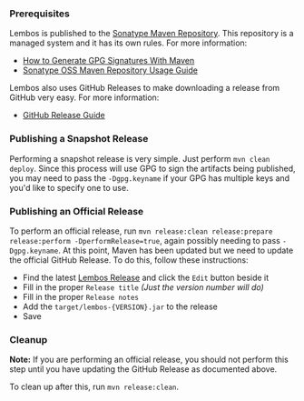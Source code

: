 ### Prerequisites

Lembos is published to the [Sonatype Maven Repository][sonatype-maven-repo].  This repository is a managed system and it
has its own rules.  For more information:

* [How to Generate GPG Signatures With Maven][sonatype-gpg-maven]
* [Sonatype OSS Maven Repository Usage Guide][sonatype-oss-maven-guide]

Lembos also uses GitHub Releases to make downloading a release from GitHub very easy.  For more information:

* [GitHub Release Guide][github-release-guide]

### Publishing a Snapshot Release

Performing a snapshot release is very simple.  Just perform `mvn clean deploy`.  Since this process will use GPG to sign
the artifacts being published, you may need to pass the `-Dgpg.keyname` if your GPG has multiple keys and you'd like to
specify one to use.

### Publishing an Official Release

To perform an official release, run `mvn release:clean release:prepare release:perform -DperformRelease=true`, again
possibly needing to pass `-Dgpg.keyname`.  At this point, Maven has been updated but we need to update the official
GitHub Release.  To do this, follow these instructions:

* Find the latest [Lembos Release][lembos-release] and click the `Edit` button beside it
* Fill in the proper `Release title` *(Just the version number will do)*
* Fill in the proper `Release notes`
* Add the `target/lembos-{VERSION}.jar` to the release
* Save

### Cleanup

**Note:** If you are performing an official release, you should not perform this step until you have updating the
GitHub Release as documented above.

To clean up after this, run `mvn release:clean`.

[github-release-guide]: https://github.com/blog/1547-release-your-software
[lembos-release]: https://github.com/apigee/lembos/releases
[sonatype-gpg-maven]: https://docs.sonatype.org/display/Repository/How+To+Generate+PGP+Signatures+With+Maven
[sonatype-maven-repo]: http://central.sonatype.org/
[sonatype-oss-maven-guide]: https://docs.sonatype.org/display/Repository/Sonatype+OSS+Maven+Repository+Usage+Guide
[sonatype-repo-browser]: https://oss.sonatype.org
